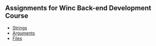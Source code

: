 ## Assignments for Winc Back-end Development Course

- [Strings](https://github.com/thisisleonist/winc-back-end-development/blob/master/strings/main.py)
- [Arguments](https://github.com/thisisleonist/winc-back-end-development/blob/master/arguments/main.py)
- [Files](https://github.com/thisisleonist/winc-back-end-development/blob/master/files/main.py)

